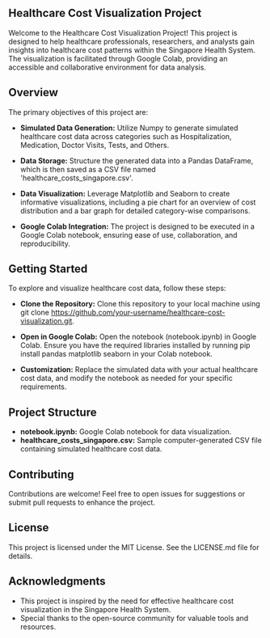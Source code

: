## Healthcare Cost Visualization Project
Welcome to the Healthcare Cost Visualization Project! This project is designed to help healthcare professionals, researchers, and analysts gain insights into healthcare cost patterns within the Singapore Health System. The visualization is facilitated through Google Colab, providing an accessible and collaborative environment for data analysis.

## Overview
The primary objectives of this project are:

- **Simulated Data Generation:** Utilize Numpy to generate simulated healthcare cost data across categories such as Hospitalization, Medication, Doctor Visits, Tests, and Others.

- **Data Storage:** Structure the generated data into a Pandas DataFrame, which is then saved as a CSV file named 'healthcare_costs_singapore.csv'.

- **Data Visualization:** Leverage Matplotlib and Seaborn to create informative visualizations, including a pie chart for an overview of cost distribution and a bar graph for detailed category-wise comparisons.

- **Google Colab Integration:** The project is designed to be executed in a Google Colab notebook, ensuring ease of use, collaboration, and reproducibility.

## Getting Started
To explore and visualize healthcare cost data, follow these steps:

- **Clone the Repository:** Clone this repository to your local machine using git clone https://github.com/your-username/healthcare-cost-visualization.git.

- **Open in Google Colab:** Open the notebook (notebook.ipynb) in Google Colab. Ensure you have the required libraries installed by running pip install pandas matplotlib seaborn in your Colab notebook.

- **Customization:** Replace the simulated data with your actual healthcare cost data, and modify the notebook as needed for your specific requirements.

## Project Structure
- **notebook.ipynb:** Google Colab notebook for data visualization.
- **healthcare_costs_singapore.csv:** Sample computer-generated CSV file containing simulated healthcare cost data.

## Contributing
Contributions are welcome! Feel free to open issues for suggestions or submit pull requests to enhance the project.

## License
This project is licensed under the MIT License. See the LICENSE.md file for details.

## Acknowledgments
- This project is inspired by the need for effective healthcare cost visualization in the Singapore Health System.
- Special thanks to the open-source community for valuable tools and resources.
